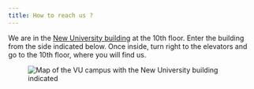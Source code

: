```yaml
---
title: How to reach us ?
---
```


We are in the [New University building](https://vu.nl/nl/over-de-vu/meer-over/nieuwe-universiteitsgebouw) at the 10th floor.
Enter the building from the side indicated below.
Once inside, turn right to the elevators and go to the 10th floor, where you will find us.

<figure><img src="{{ site.baseurl }}images/map_new_building.jpg" alt="Map of the VU campus with the New University building indicated">
    </figure>
